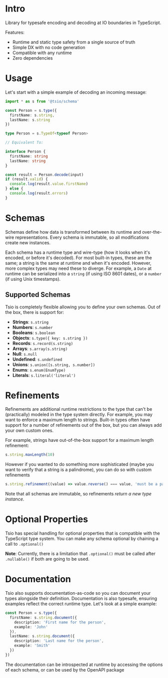 # Intro

Library for typesafe encoding and decoding at IO boundaries in TypeScript.

Features:

- Runtime and static type safety from a single source of truth
- Simple DX with no code generation
- Compatible with any runtime
- Zero dependencies

# Usage

Let's start with a simple example of decoding an incoming message:

```typescript
import * as s from '@tsio/schema'

const Person = s.type({
  firstName: s.string,
  lastName: s.string
})

type Person = s.TypeOf<typeof Person>

// Equivalent To:

interface Person {
  firstName: string
  lastName: string
}

const result = Person.decode(input)
if (result.valid) {
  console.log(result.value.firstName)
} else {
  console.log(result.errors)
}

```

# Schemas

Schemas define how data is transformed between its runtime and over-the-wire representations. Every schema is immutable, so all modifications create new instances.

Each schema has a runtime type and wire-type (how it looks when it's encoded, or before it's decoded). For most built-in types, these are the same; a string is the same at runtime and when it's encoded. However, more complex types may need these to diverge. For example, a `Date` at runtime can be serialized into a `string` (if using ISO 8601 dates), or a `number` (if using Unix timestamps).

## Supported Schemas

Tsio is completely flexible allowing you to define your own schemas. Out of the box, there is support for:

- **Strings**: `s.string`
- **Numbers**: `s.number`
- **Booleans**: `s.boolean`
- **Objects**: `s.type({ key: s.string })`
- **Records**: `s.record(s.string)`
- **Arrays**: `s.array(s.string)`
- **Null**: `s.null`
- **Undefined**: `s.undefined`
- **Unions**: `s.union([s.string, s.number])`
- **Enums**: `s.enum(EnumType)`
- **Literals**: `s.literal('literal')`

# Refinements

Refinements are additional runtime restrictions to the type that can't be (practically) modeled in the type system directly. For example, you may want to enforce a maximum length to strings. Built-in types often have support for a number of refinements out of the box, but you can always add your own custom ones.

For example, strings have out-of-the-box support for a maximum length refinement:

```typescript
s.string.maxLength(10)
```

However if you wanted to do something more sophisticated (maybe you want to verify that a string is a palindrome), you can do so with custom refinements

```typescript
s.string.refinement((value) => value.reverse() === value, 'must be a palindrome')
```

Note that all schemas are immutable, so refinements *return a new type instance*.

# Optional Properties

Tsio has special handling for optional properties that is compatible with the TypeScript type system. You can make any schema optional by chaining a call to `.optional()`

**Note**: Currently, there is a limitation that `.optional()` must be called after `.nullable()` if both are going to be used.

# Documentation

Tsio also supports documentation-as-code so you can document your types alongside their definition. Documentation is also typesafe, ensuring examples reflect the correct runtime type. Let's look at a simple example:

```typescript
const Person = s.type({
  firstName: s.string.document({
    description: 'First name for the person',
    example: 'John'
  }),
  lastName: s.string.document({
    description: 'Last name for the person',
    example: 'Smith'
  })
})
```

The documentation can be introspected at runtime by accessing the options of each schema, or can be used by the OpenAPI package